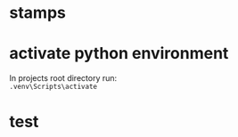 # stamps

# activate python environment

In projects root directory run:  
`.venv\Scripts\activate`

# test